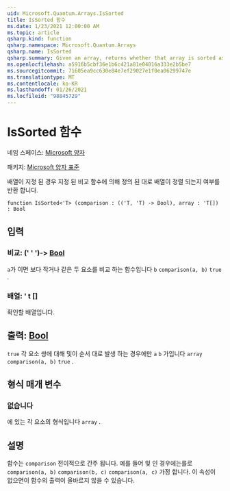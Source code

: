 ```yaml
---
uid: Microsoft.Quantum.Arrays.IsSorted
title: IsSorted 함수
ms.date: 1/23/2021 12:00:00 AM
ms.topic: article
qsharp.kind: function
qsharp.namespace: Microsoft.Quantum.Arrays
qsharp.name: IsSorted
qsharp.summary: Given an array, returns whether that array is sorted as defined by a given comparison function.
ms.openlocfilehash: a5916b5cbf36e1b6c421a81e04016a333e2b5be7
ms.sourcegitcommit: 71605ea9cc630e84e7ef29027e1f0ea06299747e
ms.translationtype: MT
ms.contentlocale: ko-KR
ms.lasthandoff: 01/26/2021
ms.locfileid: "98845729"
---
```

# <a name="issorted-function"></a>IsSorted 함수

네임 스페이스: [Microsoft 양자](xref:Microsoft.Quantum.Arrays)

패키지: [Microsoft 양자 표준](https://nuget.org/packages/Microsoft.Quantum.Standard)


배열이 지정 된 경우 지정 된 비교 함수에 의해 정의 된 대로 배열이 정렬 되는지 여부를 반환 합니다.

```qsharp
function IsSorted<'T> (comparison : (('T, 'T) -> Bool), array : 'T[]) : Bool
```


## <a name="input"></a>입력

### <a name="comparison--tt---bool"></a>비교: (' ' ')-> [Bool](xref:microsoft.quantum.lang-ref.bool)

`a`가 이면 보다 작거나 같은 두 요소를 비교 하는 함수입니다 `b` `comparison(a, b)` `true` .


### <a name="array--t"></a>배열: ' t []

확인할 배열입니다.



## <a name="output--bool"></a>출력: [Bool](xref:microsoft.quantum.lang-ref.bool)

`true` 각 요소 쌍에 대해 및이 순서 대로 발생 하는 경우에만 `a` `b` 가입니다 `array` `comparison(a, b)` `true` .

## <a name="type-parameters"></a>형식 매개 변수

### <a name="t"></a>없습니다

에 있는 각 요소의 형식입니다 `array` .

## <a name="remarks"></a>설명

함수는 `comparison` 전이적으로 간주 됩니다. 예를 들어 및 인 경우에는를로 `comparison(a, b)` `comparison(b, c)` `comparison(a, c)` 가정 합니다. 이 속성이 없으면이 함수의 출력이 올바르지 않을 수 있습니다.